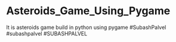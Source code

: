 # Asteroids_Game_Using_Pygame
It is asteroids game build in python using pygame #SubashPalvel #subashpalvel #SUBASHPALVEL 
